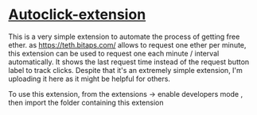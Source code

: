 #  [Autoclick-extension](https://github.com/Obadah-H/Autoclick-extension) 

This is a very simple extension to automate the process of getting free ether. as https://teth.bitaps.com/ allows to request one ether per minute, this extension can be used to request one each minute / interval automatically. It shows the last request time instead of the request button label to track clicks. Despite that it's an extremely simple extension, I'm uploading it here as it might be helpful for others.

To use this extension, from the extensions -> enable developers mode , then import the folder containing this extension
